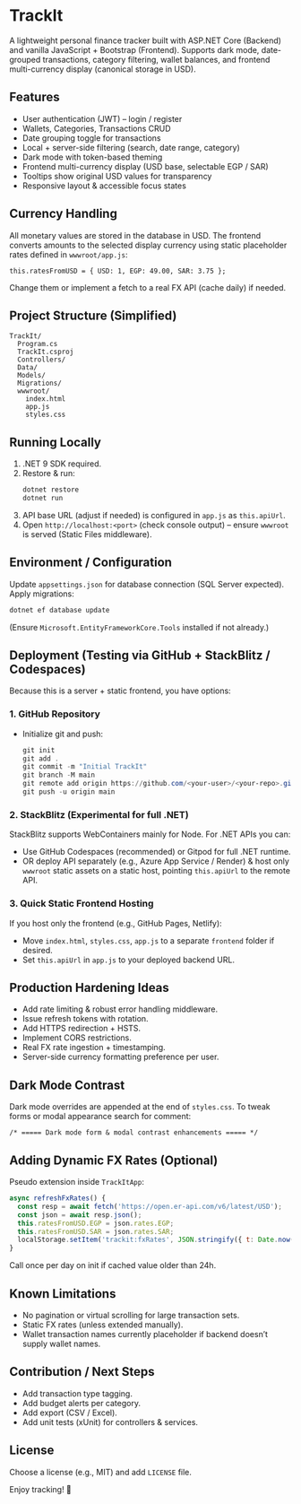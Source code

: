 # TrackIt

A lightweight personal finance tracker built with ASP.NET Core (Backend) and vanilla JavaScript + Bootstrap (Frontend). Supports dark mode, date-grouped transactions, category filtering, wallet balances, and frontend multi-currency display (canonical storage in USD).

## Features
- User authentication (JWT) – login / register
- Wallets, Categories, Transactions CRUD
- Date grouping toggle for transactions
- Local + server-side filtering (search, date range, category)
- Dark mode with token-based theming
- Frontend multi-currency display (USD base, selectable EGP / SAR)
- Tooltips show original USD values for transparency
- Responsive layout & accessible focus states

## Currency Handling
All monetary values are stored in the database in USD. The frontend converts amounts to the selected display currency using static placeholder rates defined in `wwwroot/app.js`:
```
this.ratesFromUSD = { USD: 1, EGP: 49.00, SAR: 3.75 };
```
Change them or implement a fetch to a real FX API (cache daily) if needed.

## Project Structure (Simplified)
```
TrackIt/
  Program.cs
  TrackIt.csproj
  Controllers/
  Data/
  Models/
  Migrations/
  wwwroot/
    index.html
    app.js
    styles.css
```

## Running Locally
1. .NET 9 SDK required.
2. Restore & run:
   ```powershell
   dotnet restore
   dotnet run
   ```
3. API base URL (adjust if needed) is configured in `app.js` as `this.apiUrl`.
4. Open `http://localhost:<port>` (check console output) – ensure `wwwroot` is served (Static Files middleware).

## Environment / Configuration
Update `appsettings.json` for database connection (SQL Server expected). Apply migrations:
```powershell
dotnet ef database update
```
(Ensure `Microsoft.EntityFrameworkCore.Tools` installed if not already.)

## Deployment (Testing via GitHub + StackBlitz / Codespaces)
Because this is a server + static frontend, you have options:

### 1. GitHub Repository
- Initialize git and push:
  ```powershell
  git init
  git add .
  git commit -m "Initial TrackIt"
  git branch -M main
  git remote add origin https://github.com/<your-user>/<your-repo>.git
  git push -u origin main
  ```

### 2. StackBlitz (Experimental for full .NET)
StackBlitz supports WebContainers mainly for Node. For .NET APIs you can:
- Use GitHub Codespaces (recommended) or Gitpod for full .NET runtime.
- OR deploy API separately (e.g., Azure App Service / Render) & host only `wwwroot` static assets on a static host, pointing `this.apiUrl` to the remote API.

### 3. Quick Static Frontend Hosting
If you host only the frontend (e.g., GitHub Pages, Netlify):
- Move `index.html`, `styles.css`, `app.js` to a separate `frontend` folder if desired.
- Set `this.apiUrl` in `app.js` to your deployed backend URL.

## Production Hardening Ideas
- Add rate limiting & robust error handling middleware.
- Issue refresh tokens with rotation.
- Add HTTPS redirection + HSTS.
- Implement CORS restrictions.
- Real FX rate ingestion + timestamping.
- Server-side currency formatting preference per user.

## Dark Mode Contrast
Dark mode overrides are appended at the end of `styles.css`. To tweak forms or modal appearance search for comment:
```
/* ===== Dark mode form & modal contrast enhancements ===== */
```

## Adding Dynamic FX Rates (Optional)
Pseudo extension inside `TrackItApp`:
```js
async refreshFxRates() {
  const resp = await fetch('https://open.er-api.com/v6/latest/USD');
  const json = await resp.json();
  this.ratesFromUSD.EGP = json.rates.EGP;
  this.ratesFromUSD.SAR = json.rates.SAR;
  localStorage.setItem('trackit:fxRates', JSON.stringify({ t: Date.now(), rates: this.ratesFromUSD }));
}
```
Call once per day on init if cached value older than 24h.

## Known Limitations
- No pagination or virtual scrolling for large transaction sets.
- Static FX rates (unless extended manually).
- Wallet transaction names currently placeholder if backend doesn’t supply wallet names.

## Contribution / Next Steps
- Add transaction type tagging.
- Add budget alerts per category.
- Add export (CSV / Excel).
- Add unit tests (xUnit) for controllers & services.

## License
Choose a license (e.g., MIT) and add `LICENSE` file.

Enjoy tracking! 🚀

